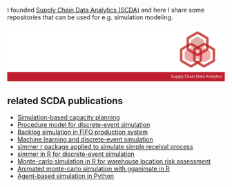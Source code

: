 I founded <a href="https://www.supplychaindataanalytics.com">Supply Chain Data Analytics (SCDA)</a> and here I share some repositories that can be used for e.g. simulation modeling.

<img src="https://github.com/LinnartSF/logos/blob/main/main1.png" alt="SCDA - Supply Chain Data Analytics" title="">

<h2>related SCDA publications</h2>

- <a href="https://www.supplychaindataanalytics.com/simulation-based-capacity-planning/">Simulation-based capacity planning</a>
- <a href="https://www.supplychaindataanalytics.com/procedure-model-for-discrete-event-simulation/">Procedure model for discrete-event simulation</a>
- <a href="https://www.supplychaindataanalytics.com/backlog-simulation-in-fifo-production-system/">Backlog simulation in FIFO production system</a>
- <a href="https://www.supplychaindataanalytics.com/machine-learning-and-discrete-event-simulation-exemplary-applications/">Machine learning and discrete-event simulation</a>
- <a href="https://www.supplychaindataanalytics.com/simmer-r-package-applied-to-simulate-simple-receival-inspection-process/">simmer r package applied to simulate simple receival process</a>
- <a href="https://www.supplychaindataanalytics.com/simmer-in-r-for-discrete-event-simulation/">simmer in R for discrete-event simulation</a>
- <a href="https://www.supplychaindataanalytics.com/monte-carlo-simulation-in-r-for-warehouse-location-risk-assessment/">Monte-carlo simulation in R for warehouse location risk assessment</a>
- <a href="https://www.supplychaindataanalytics.com/animated-monte-carlo-simulation-with-gganimate-in-r/">Animated monte-carlo simulation with gganimate in R</a>
- <a href="https://www.supplychaindataanalytics.com/a-simple-agent-based-simulation-run-visualized-using-matplotlib-in-python/">Agent-based simulation in Python</a>
